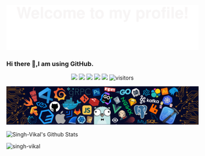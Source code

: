 ![](wc.svg)

### Hi there 👋,I am using GitHub.


<!--   my-icons -->
<p align="center">
    <a href="https://github.com/singh-vikal/singh-vikal"><img src="https://img.shields.io/badge/status-updating-brightgreen.svg"></a>
    <a href="https://github.com/python/cpython"><img src="https://img.shields.io/badge/Python-3.10-FF1493.svg"></a>
    <a href="https://github.com/singh-vikal/singh-vikal/graphs/contributors"><img src="https://img.shields.io/github/contributors/BEPb/BEPb?color=blue"></a>
    <a href="https://github.com/singh-vikal/singh-vikal/stargazers"><img src="https://img.shields.io/github/stars/singh-vikal/singh-vikal.svg?logo=github"></a>
    <a href="https://github.com/singh-vikal/singh-vikal/network/members"><img src="https://img.shields.io/github/forks/singh-vikal.singh-vikal.svg?color=blue&logo=github"></a>
    <img src="https://visitor-badge.laobi.icu/badge?page_id=singh-vikal" alt="visitors"/>   
</p>

![](header_.png)

<p href="https://github.com/singh-vikal/convoychat">


</p>



<p> 
     <img alt="Singh-Vikal's Github Stats" src="https://github-readme-stats.vercel.app/api?username=singh-vikal&show_icons=true&hide_border=true&count_private=true&bg_color=161320&text_color=D9E0EE&icon_color=DDB6F2&title_color=96CDFB&locale=en" /> 
     <br> 
     <!--<img alt="Singh Vikal's Top Langs" src="https://github-readme-stats.vercel.app/api/top-langs/?username=singh-vikal&layout=compact&hide_border=true&bg_color=161320&text_color=D9E0EE&icon_color=DDB6F2&title_color=96CDFB&locale=en" />--> 
 </p> 
  
 <p><img src="https://github-readme-streak-stats.herokuapp.com/?user=singh-vikal&theme=dracula&hide_border=true" alt="singh-vikal" /></p> 
  
 </p>
<!--
**singh-vikal/singh-vikal** is a ✨ _special_ ✨ repository because its `README.md` (this file) appears on your GitHub profile.

Here are some ideas to get you started:

- 🔭 I’m currently working on ...
- 🌱 I’m currently learning ...
- 👯 I’m looking to collaborate on ...
- 🤔 I’m looking for help with ...
- 💬 Ask me about ...
- 📫 How to reach me: ...
- 😄 Pronouns: ...
- ⚡ Fun fact: ...
-->
